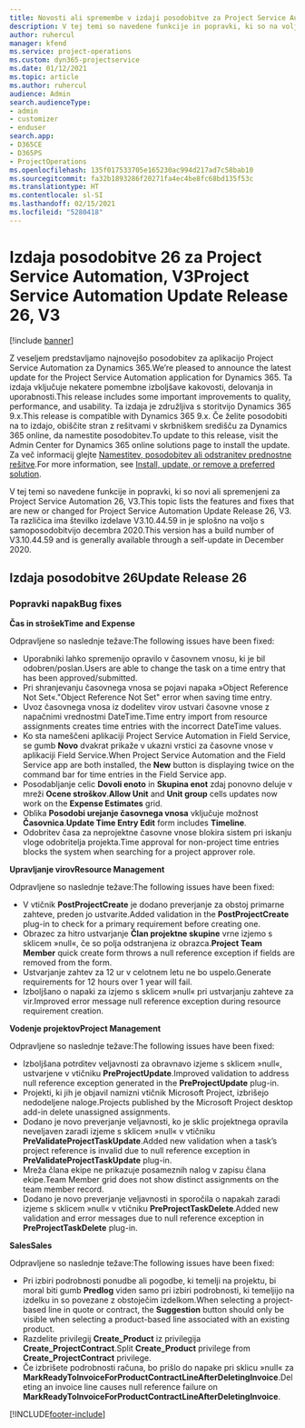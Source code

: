 ```yaml
---
title: Novosti ali spremembe v izdaji posodobitve za Project Service Automation 26, V3
description: V tej temi so navedene funkcije in popravki, ki so na voljo za Project Service Automation V3, izdaja posodobitve 26.
author: ruhercul
manager: kfend
ms.service: project-operations
ms.custom: dyn365-projectservice
ms.date: 01/12/2021
ms.topic: article
ms.author: ruhercul
audience: Admin
search.audienceType:
- admin
- customizer
- enduser
search.app:
- D365CE
- D365PS
- ProjectOperations
ms.openlocfilehash: 135f017533705e165230ac994d217ad7c58bab10
ms.sourcegitcommit: fa32b1893286f20271fa4ec4be8fc68bd135f53c
ms.translationtype: HT
ms.contentlocale: sl-SI
ms.lasthandoff: 02/15/2021
ms.locfileid: "5280418"
---
```

# <a name="project-service-automation-update-release-26-v3"></a><span data-ttu-id="f2008-103">Izdaja posodobitve 26 za Project Service Automation, V3</span><span class="sxs-lookup"><span data-stu-id="f2008-103">Project Service Automation Update Release 26, V3</span></span>

[!include [banner](../includes/psa-now-project-operations.md)]

<span data-ttu-id="f2008-104">Z veseljem predstavljamo najnovejšo posodobitev za aplikacijo Project Service Automation za Dynamics 365.</span><span class="sxs-lookup"><span data-stu-id="f2008-104">We’re pleased to announce the latest update for the Project Service Automation application for Dynamics 365.</span></span> <span data-ttu-id="f2008-105">Ta izdaja vključuje nekatere pomembne izboljšave kakovosti, delovanja in uporabnosti.</span><span class="sxs-lookup"><span data-stu-id="f2008-105">This release includes some important improvements to quality, performance, and usability.</span></span> <span data-ttu-id="f2008-106">Ta izdaja je združljiva s storitvijo Dynamics 365 9.x.</span><span class="sxs-lookup"><span data-stu-id="f2008-106">This release is compatible with Dynamics 365 9.x.</span></span> <span data-ttu-id="f2008-107">Če želite posodobiti na to izdajo, obiščite stran z rešitvami v skrbniškem središču za Dynamics 365 online, da namestite posodobitev.</span><span class="sxs-lookup"><span data-stu-id="f2008-107">To update to this release, visit the Admin Center for Dynamics 365 online solutions page to install the update.</span></span> <span data-ttu-id="f2008-108">Za več informacij glejte [Namestitev, posodobitev ali odstranitev prednostne rešitve](https://docs.microsoft.com/power-platform/admin/install-remove-preferred-solution).</span><span class="sxs-lookup"><span data-stu-id="f2008-108">For more information, see [Install, update, or remove a preferred solution](https://docs.microsoft.com/power-platform/admin/install-remove-preferred-solution).</span></span>

<span data-ttu-id="f2008-109">V tej temi so navedene funkcije in popravki, ki so novi ali spremenjeni za Project Service Automation 26, V3.</span><span class="sxs-lookup"><span data-stu-id="f2008-109">This topic lists the features and fixes that are new or changed for Project Service Automation Update Release 26, V3.</span></span> <span data-ttu-id="f2008-110">Ta različica ima številko izdelave V3.10.44.59 in je splošno na voljo s samoposodobitvijo decembra 2020.</span><span class="sxs-lookup"><span data-stu-id="f2008-110">This version has a build number of V3.10.44.59 and is generally available through a self-update in December 2020.</span></span>

## <a name="update-release-26"></a><span data-ttu-id="f2008-111">Izdaja posodobitve 26</span><span class="sxs-lookup"><span data-stu-id="f2008-111">Update Release 26</span></span>

### <a name="bug-fixes"></a><span data-ttu-id="f2008-112">Popravki napak</span><span class="sxs-lookup"><span data-stu-id="f2008-112">Bug fixes</span></span>

<span data-ttu-id="f2008-113">**Čas in strošek**</span><span class="sxs-lookup"><span data-stu-id="f2008-113">**Time and Expense**</span></span>

<span data-ttu-id="f2008-114">Odpravljene so naslednje težave:</span><span class="sxs-lookup"><span data-stu-id="f2008-114">The following issues have been fixed:</span></span>

- <span data-ttu-id="f2008-115">Uporabniki lahko spremenijo opravilo v časovnem vnosu, ki je bil odobren/poslan.</span><span class="sxs-lookup"><span data-stu-id="f2008-115">Users are able to change the task on a time entry that has been approved/submitted.</span></span>
- <span data-ttu-id="f2008-116">Pri shranjevanju časovnega vnosa se pojavi napaka »Object Reference Not Set«.</span><span class="sxs-lookup"><span data-stu-id="f2008-116">"Object Reference Not Set" error when saving time entry.</span></span>
- <span data-ttu-id="f2008-117">Uvoz časovnega vnosa iz dodelitev virov ustvari časovne vnose z napačnimi vrednostmi DateTime.</span><span class="sxs-lookup"><span data-stu-id="f2008-117">Time entry import from resource assignments creates time entries with the incorrect DateTime values.</span></span>
- <span data-ttu-id="f2008-118">Ko sta nameščeni aplikaciji Project Service Automation in Field Service, se gumb **Novo** dvakrat prikaže v ukazni vrstici za časovne vnose v aplikaciji Field Service.</span><span class="sxs-lookup"><span data-stu-id="f2008-118">When Project Service Automation and the Field Service app are both installed, the **New** button is displaying twice on the command bar for time entries in the Field Service app.</span></span>
- <span data-ttu-id="f2008-119">Posodabljanje celic **Dovoli enoto** in **Skupina enot** zdaj ponovno deluje v mreži **Ocene stroškov**.</span><span class="sxs-lookup"><span data-stu-id="f2008-119">**Allow Unit** and **Unit group** cells updates now work on the **Expense Estimates** grid.</span></span>
- <span data-ttu-id="f2008-120">Oblika **Posodobi urejanje časovnega vnosa** vključuje možnost **Časovnica**.</span><span class="sxs-lookup"><span data-stu-id="f2008-120">**Update Time Entry Edit** form includes **Timeline**.</span></span>
- <span data-ttu-id="f2008-121">Odobritev časa za neprojektne časovne vnose blokira sistem pri iskanju vloge odobritelja projekta.</span><span class="sxs-lookup"><span data-stu-id="f2008-121">Time approval for non-project time entries blocks the system when searching for a project approver role.</span></span>

<span data-ttu-id="f2008-122">**Upravljanje virov**</span><span class="sxs-lookup"><span data-stu-id="f2008-122">**Resource Management**</span></span>

<span data-ttu-id="f2008-123">Odpravljene so naslednje težave:</span><span class="sxs-lookup"><span data-stu-id="f2008-123">The following issues have been fixed:</span></span>

- <span data-ttu-id="f2008-124">V vtičnik **PostProjectCreate** je dodano preverjanje za obstoj primarne zahteve, preden jo ustvarite.</span><span class="sxs-lookup"><span data-stu-id="f2008-124">Added validation in the **PostProjectCreate** plug-in to check for a primary requirement before creating one.</span></span>
- <span data-ttu-id="f2008-125">Obrazec za hitro ustvarjanje **Član projektne skupine** vrne izjemo s sklicem »null«, če so polja odstranjena iz obrazca.</span><span class="sxs-lookup"><span data-stu-id="f2008-125">**Project Team Member** quick create form throws a null reference exception if fields are removed from the form.</span></span>
- <span data-ttu-id="f2008-126">Ustvarjanje zahtev za 12 ur v celotnem letu ne bo uspelo.</span><span class="sxs-lookup"><span data-stu-id="f2008-126">Generate requirements for 12 hours over 1 year will fail.</span></span>
- <span data-ttu-id="f2008-127">Izboljšano o napaki za izjemo s sklicem »null« pri ustvarjanju zahteve za vir.</span><span class="sxs-lookup"><span data-stu-id="f2008-127">Improved error message null reference exception during resource requirement creation.</span></span>

<span data-ttu-id="f2008-128">**Vodenje projektov**</span><span class="sxs-lookup"><span data-stu-id="f2008-128">**Project Management**</span></span>

<span data-ttu-id="f2008-129">Odpravljene so naslednje težave:</span><span class="sxs-lookup"><span data-stu-id="f2008-129">The following issues have been fixed:</span></span>

- <span data-ttu-id="f2008-130">Izboljšana potrditev veljavnosti za obravnavo izjeme s sklicem »null«, ustvarjene v vtičniku **PreProjectUpdate**.</span><span class="sxs-lookup"><span data-stu-id="f2008-130">Improved validation to address null reference exception generated in the **PreProjectUpdate** plug-in.</span></span>
- <span data-ttu-id="f2008-131">Projekti, ki jih je objavil namizni vtičnik Microsoft Project, izbrišejo nedodeljene naloge.</span><span class="sxs-lookup"><span data-stu-id="f2008-131">Projects published by the Microsoft Project desktop add-in delete unassigned assignments.</span></span>
- <span data-ttu-id="f2008-132">Dodano je novo preverjanje veljavnosti, ko je sklic projektnega opravila neveljaven zaradi izjeme s sklicem »null« v vtičniku **PreValidateProjectTaskUpdate**.</span><span class="sxs-lookup"><span data-stu-id="f2008-132">Added new validation when a task’s project reference is invalid due to null reference exception in **PreValidateProjectTaskUpdate** plug-in.</span></span>
- <span data-ttu-id="f2008-133">Mreža člana ekipe ne prikazuje posameznih nalog v zapisu člana ekipe.</span><span class="sxs-lookup"><span data-stu-id="f2008-133">Team Member grid does not show distinct assignments on the team member record.</span></span>
- <span data-ttu-id="f2008-134">Dodano je novo preverjanje veljavnosti in sporočila o napakah zaradi izjeme s sklicem »null« v vtičniku **PreProjectTaskDelete**.</span><span class="sxs-lookup"><span data-stu-id="f2008-134">Added new validation and error messages due to null reference exception in **PreProjectTaskDelete** plug-in.</span></span>

<span data-ttu-id="f2008-135">**Sales**</span><span class="sxs-lookup"><span data-stu-id="f2008-135">**Sales**</span></span>

<span data-ttu-id="f2008-136">Odpravljene so naslednje težave:</span><span class="sxs-lookup"><span data-stu-id="f2008-136">The following issues have been fixed:</span></span>

- <span data-ttu-id="f2008-137">Pri izbiri podrobnosti ponudbe ali pogodbe, ki temelji na projektu, bi moral biti gumb **Predlog** viden samo pri izbiri podrobnosti, ki temeljijo na izdelku in so povezane z obstoječim izdelkom.</span><span class="sxs-lookup"><span data-stu-id="f2008-137">When selecting a project-based line in quote or contract, the **Suggestion** button should only be visible when selecting a product-based line associated with an existing product.</span></span>
- <span data-ttu-id="f2008-138">Razdelite privilegij **Create_Product** iz privilegija **Create_ProjectContract**.</span><span class="sxs-lookup"><span data-stu-id="f2008-138">Split **Create_Product** privilege from **Create_ProjectContract** privilege.</span></span>
- <span data-ttu-id="f2008-139">Če izbrišete podrobnosti računa, bo prišlo do napake pri sklicu »null« za **MarkReadyToInvoiceForProductContractLineAfterDeletingInvoice**.</span><span class="sxs-lookup"><span data-stu-id="f2008-139">Deleting an invoice line causes null reference failure on **MarkReadyToInvoiceForProductContractLineAfterDeletingInvoice**.</span></span>


[!INCLUDE[footer-include](../includes/footer-banner.md)]